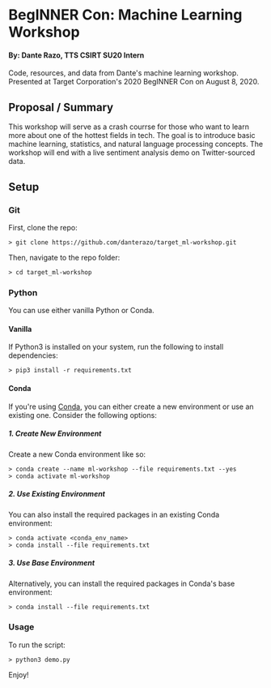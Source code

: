 # BegINNER Con: Machine Learning Workshop
#### By: Dante Razo, TTS CSIRT SU20 Intern
Code, resources, and data from Dante's machine learning workshop. Presented at Target Corporation's 2020 BegINNER Con on August 8, 2020.

## Proposal / Summary
This workshop will serve as a crash courrse for those who want to learn more about one of the hottest fields in tech. The goal is to introduce basic machine learning, statistics, and natural language processing concepts. The workshop will end with a live sentiment analysis demo on Twitter-sourced data.

## Setup
### Git
First, clone the repo:
```
> git clone https://github.com/danterazo/target_ml-workshop.git
```

Then, navigate to the repo folder:
```
> cd target_ml-workshop
```

### Python
You can use either vanilla Python or Conda.

#### Vanilla
If Python3 is installed on your system, run the following to install dependencies:
```
> pip3 install -r requirements.txt
```

#### Conda
If you're using [Conda](https://docs.conda.io/en/latest/), you can either create a new environment or use an existing one. Consider the following options:

##### 1. Create New Environment
Create a new Conda environment like so:
```
> conda create --name ml-workshop --file requirements.txt --yes
> conda activate ml-workshop
```

##### 2. Use Existing Environment
You can also install the required packages in an existing Conda environment:
```
> conda activate <conda_env_name>
> conda install --file requirements.txt
```

##### 3. Use Base Environment
Alternatively, you can install the required packages in Conda's base environment:
```
> conda install --file requirements.txt
```

### Usage
To run the script:
```
> python3 demo.py
```

Enjoy!